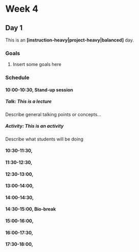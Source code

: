 # Week 4
## Day 1
This is an **[instruction-heavy|project-heavy|balanced]** day.

### Goals
1. Insert some goals here

### Schedule
#### 10:00-10:30, Stand-up session

##### Talk: This is a lecture
Describe general talking points or concepts...

##### Activity: This is an activity
Describe what students will be doing



#### 10:30-11:30,

#### 11:30-12:30,

#### 12:30-13:00,

#### 13:00-14:00,

#### 14:00-14:30,

#### 14:30-15:00, Bio-break

#### 15:00-16:00,

#### 16:00-17:30,

#### 17:30-18:00,
